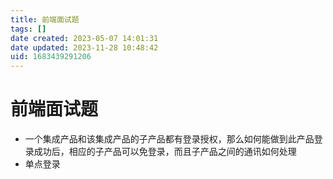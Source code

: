 ```yaml
---
title: 前端面试题
tags: []
date created: 2023-05-07 14:01:31
date updated: 2023-11-28 10:48:42
uid: 1683439291206
---
```


# 前端面试题

- 一个集成产品和该集成产品的子产品都有登录授权，那么如何能做到此产品登录成功后，相应的子产品可以免登录，而且子产品之间的通讯如何处理
- 单点登录
